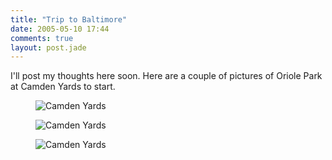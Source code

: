 ```yaml
---
title: "Trip to Baltimore"
date: 2005-05-10 17:44
comments: true
layout: post.jade
---
```

I'll post my thoughts here soon. Here are a couple of pictures of Oriole Park at Camden Yards to start.

<figure class="figure">
  <img src="/media/posts/trip-to-baltimore/camden02.jpg" alt="Camden Yards" />
</figure>

<figure class="figure">
  <img src="/media/posts/trip-to-baltimore/camden01.jpg" alt="Camden Yards" />
</figure>

<figure class="figure">
  <img src="/media/posts/trip-to-baltimore/camden03.jpg" alt="Camden Yards" />
</figure>

